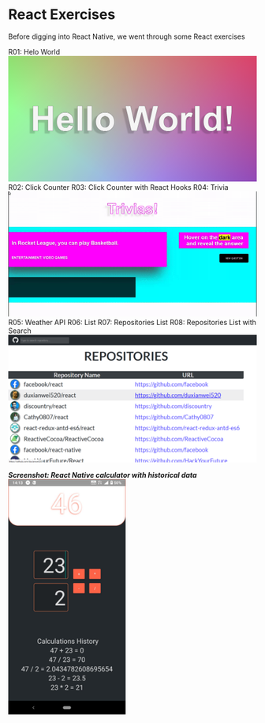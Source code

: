 # React Exercises
Before digging into React Native, we went through some React exercises

R01: Helo World
<a href="https://raw.githubusercontent.com/Claudiferock/Mobile-Programming/master/img/R01.png"><img src="https://raw.githubusercontent.com/Claudiferock/Mobile-Programming/master/img/R01.png" alt="React Hello world screenshot" width="512"/></a>
R02: Click Counter
R03: Click Counter with React Hooks
R04: Trivia
<a href="https://raw.githubusercontent.com/Claudiferock/Mobile-Programming/master/img/R04.gif"><img src="https://raw.githubusercontent.com/Claudiferock/Mobile-Programming/master/img/R04.gif" alt="React Hello world screenshot" width="512"/></a>
R05: Weather API
R06: List
R07: Repositories List
R08: Repositories List with Search
<a href="https://raw.githubusercontent.com/Claudiferock/Mobile-Programming/master/img/R08.png"><img src="https://raw.githubusercontent.com/Claudiferock/Mobile-Programming/master/img/R08.png" alt="React Hello world screenshot" width="512"/></a>

***Screenshot: React Native calculator with historical data***<br />
<a href="https://raw.githubusercontent.com/Claudiferock/Mobile-Programming/master/React-Native/RN03%20Calculator.jpeg"><img src="https://raw.githubusercontent.com/Claudiferock/Mobile-Programming/master/React-Native/RN03%20Calculator.jpeg" alt="React Native calculator screenshot" width="238"/></a>